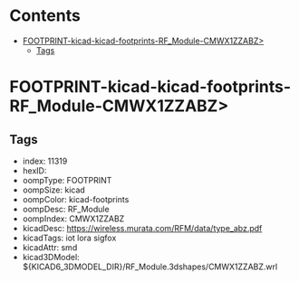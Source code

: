 



Contents
========

* [FOOTPRINT-kicad-kicad-footprints-RF_Module-CMWX1ZZABZ>](#footprint-kicad-kicad-footprints-rf_module-cmwx1zzabz)
	* [Tags](#tags)

# FOOTPRINT-kicad-kicad-footprints-RF_Module-CMWX1ZZABZ>

## Tags

- index: 11319
- hexID: 
- oompType: FOOTPRINT
- oompSize: kicad
- oompColor: kicad-footprints
- oompDesc: RF_Module
- oompIndex: CMWX1ZZABZ
- kicadDesc: https://wireless.murata.com/RFM/data/type_abz.pdf
- kicadTags: iot lora sigfox
- kicadAttr: smd
- kicad3DModel: ${KICAD6_3DMODEL_DIR}/RF_Module.3dshapes/CMWX1ZZABZ.wrl
